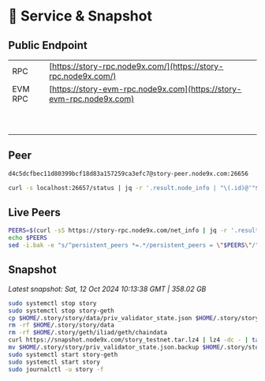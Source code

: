 # 💾 Service & Snapshot

## Public Endpoint

|             |                                                                      |
| ----------- | -------------------------------------------------------------------- |
| RPC         | [https://story-rpc.node9x.com/](https://story-rpc.node9x.com/)       |
| EVM RPC     | [https://story-evm-rpc.node9x.com](https://story-evm-rpc.node9x.com) |
| <p><br></p> |                                                                      |

## Peer

```bash
d4c5dcfbec11d80399bcf18d83a157259ca3efc7@story-peer.node9x.com:26656
```

```bash
curl -s localhost:26657/status | jq -r '.result.node_info | "\(.id)@'"$(curl -4 -s ifconfig.me)"':\(.listen_addr | split(":")[-1])"'
```

## Live Peers

```bash
PEERS=$(curl -sS https://story-rpc.node9x.com/net_info | jq -r '.result.peers[] | "\(.node_info.id)@\(.remote_ip):\(.node_info.listen_addr)"' | awk -F ':' '{print $1":"$(NF)}' | paste -sd, -)
echo $PEERS
sed -i.bak -e "s/^persistent_peers *=.*/persistent_peers = \"$PEERS\"/" $HOME/.story/story/config/config.toml
```

## Snapshot
*Latest snapshot: Sat, 12 Oct 2024 10:13:38 GMT | 358.02 GB*


```bash
sudo systemctl stop story
sudo systemctl stop story-geth
cp $HOME/.story/story/data/priv_validator_state.json $HOME/.story/story/priv_validator_state.json.backup
rm -rf $HOME/.story/story/data
rm -rf $HOME/.story/geth/iliad/geth/chaindata
curl https://snapshot.node9x.com/story_testnet.tar.lz4 | lz4 -dc - | tar -xf - -C $HOME/.story
mv $HOME/.story/story/priv_validator_state.json.backup $HOME/.story/story/data/priv_validator_state.json
sudo systemctl start story-geth
sudo systemctl start story
sudo journalctl -u story -f
```
